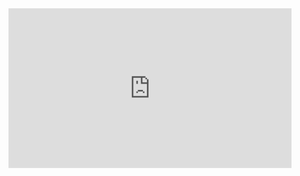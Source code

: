 ﻿<iframe width="560" height="315" src="https://www.youtube.com/embed/8dr5Z2LGxro?list=PL1DEQjXG2xnJOSQf2421r1S040NkvCApp" frameborder="0" allowfullscreen></iframe>
